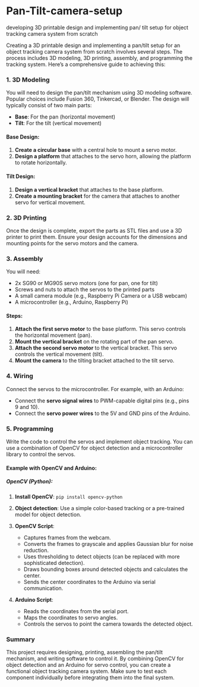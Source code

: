 # **Pan-Tilt-camera-setup**
developing 3D printable design and implementing pan/ tilt setup for object tracking camera system from scratch


Creating a 3D printable design and implementing a pan/tilt setup for an object tracking camera system from scratch involves several steps. The process includes 3D modeling, 3D printing, assembly, and programming the tracking system. Here’s a comprehensive guide to achieving this:

### 1. 3D Modeling

You will need to design the pan/tilt mechanism using 3D modeling software. Popular choices include Fusion 360, Tinkercad, or Blender. The design will typically consist of two main parts:
- **Base**: For the pan (horizontal movement)
- **Tilt**: For the tilt (vertical movement)

#### Base Design:
1. **Create a circular base** with a central hole to mount a servo motor.
2. **Design a platform** that attaches to the servo horn, allowing the platform to rotate horizontally.

#### Tilt Design:
1. **Design a vertical bracket** that attaches to the base platform.
2. **Create a mounting bracket** for the camera that attaches to another servo for vertical movement.

### 2. 3D Printing

Once the design is complete, export the parts as STL files and use a 3D printer to print them. Ensure your design accounts for the dimensions and mounting points for the servo motors and the camera.

### 3. Assembly

You will need:
- 2x SG90 or MG90S servo motors (one for pan, one for tilt)
- Screws and nuts to attach the servos to the printed parts
- A small camera module (e.g., Raspberry Pi Camera or a USB webcam)
- A microcontroller (e.g., Arduino, Raspberry Pi)

#### Steps:
1. **Attach the first servo motor** to the base platform. This servo controls the horizontal movement (pan).
2. **Mount the vertical bracket** on the rotating part of the pan servo.
3. **Attach the second servo motor** to the vertical bracket. This servo controls the vertical movement (tilt).
4. **Mount the camera** to the tilting bracket attached to the tilt servo.

### 4. Wiring

Connect the servos to the microcontroller. For example, with an Arduino:
- Connect the **servo signal wires** to PWM-capable digital pins (e.g., pins 9 and 10).
- Connect the **servo power wires** to the 5V and GND pins of the Arduino.

### 5. Programming

Write the code to control the servos and implement object tracking. You can use a combination of OpenCV for object detection and a microcontroller library to control the servos.

#### Example with OpenCV and Arduino:

##### OpenCV (Python):
1. **Install OpenCV**: `pip install opencv-python`
2. **Object detection**: Use a simple color-based tracking or a pre-trained model for object detection.



1. **OpenCV Script**:
   - Captures frames from the webcam.
   - Converts the frames to grayscale and applies Gaussian blur for noise reduction.
   - Uses thresholding to detect objects (can be replaced with more sophisticated detection).
   - Draws bounding boxes around detected objects and calculates the center.
   - Sends the center coordinates to the Arduino via serial communication.

2. **Arduino Script**:
   - Reads the coordinates from the serial port.
   - Maps the coordinates to servo angles.
   - Controls the servos to point the camera towards the detected object.

### Summary
This project requires designing, printing, assembling the pan/tilt mechanism, and writing software to control it. By combining OpenCV for object detection and an Arduino for servo control, you can create a functional object tracking camera system. Make sure to test each component individually before integrating them into the final system.
